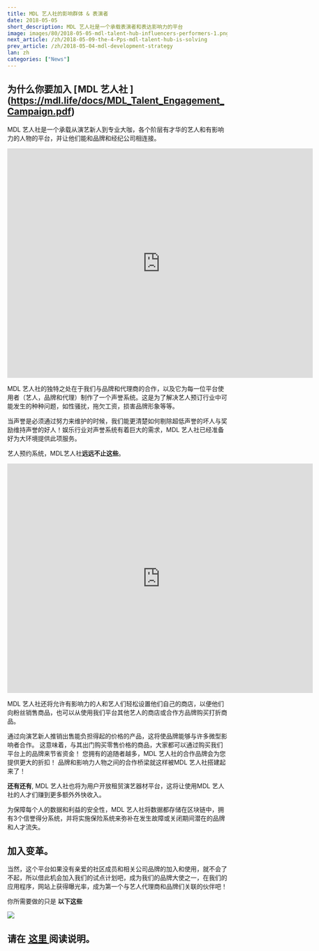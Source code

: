 ```yaml
---
title: MDL 艺人社的影响群体 & 表演者
date: 2018-05-05
short_description: MDL 艺人社是一个承载表演者和表达影响力的平台
image: images/80/2018-05-05-mdl-talent-hub-influencers-performers-1.png
next_article: /zh/2018-05-09-the-4-Pps-mdl-talent-hub-is-solving
prev_article: /zh/2018-05-04-mdl-development-strategy
lan: zh
categories: ["News"]
---
```


## 为什么你要加入 [ MDL 艺人社 ] (https://mdl.life/docs/MDL_Talent_Engagement_Campaign.pdf)
MDL 艺人社是一个承载从演艺新人到专业大咖，各个阶层有才华的艺人和有影响力的人物的平台，并让他们能和品牌和经纪公司相连接。

<iframe width="700" height="525" src="https://www.youtube.com/embed/UWVFRElcBdc" frameborder="0" allow="autoplay; encrypted-media" allowfullscreen></iframe>

MDL 艺人社的独特之处在于我们与品牌和代理商的合作，以及它为每一位平台使用者（艺人，品牌和代理）制作了一个声誉系统。这是为了解决艺人预订行业中可能发生的种种问题，如性骚扰，拖欠工资，损害品牌形象等等。

当声誉是必须通过努力来维护的时候，我们能更清楚如何剔除超低声誉的坏人与奖励维持声誉的好人！娱乐行业对声誉系统有着巨大的需求，MDL 艺人社已经准备好为大环境提供此项服务。

艺人预约系统，MDL艺人社**远远不止这些**。

<iframe width="700" height="525" src="https://www.youtube.com/embed/iUO7qL4xPSw" frameborder="0" allow="autoplay; encrypted-media" allowfullscreen></iframe>

MDL 艺人社还将允许有影响力的人和艺人们轻松设置他们自己的商店，以便他们向粉丝销售商品，也可以从使用我们平台其他艺人的商店或合作方品牌购买打折商品。

通过向演艺新人推销出售能负担得起的价格的产品，这将使品牌能够与许多微型影响者合作。
这意味着，与其出门购买零售价格的商品，大家都可以通过购买我们平台上的品牌来节省资金！
您拥有的追随者越多，MDL 艺人社的合作品牌会为您提供更大的折扣！
品牌和影响力人物之间的合作桥梁就这样被MDL 艺人社搭建起来了！

**还有还有**, MDL 艺人社也将为用户开放租贸演艺器材平台，这将让使用MDL 艺人社的人才们赚到更多额外外快收入。

为保障每个人的数据和利益的安全性，MDL 艺人社将数据都存储在区块链中，拥有3个信誉得分系统，并将实施保险系统来弥补在发生故障或关闭期间潜在的品牌和人才流失。

## 加入变革。

当然，这个平台如果没有亲爱的社区成员和相关公司品牌的加入和使用，就不会了不起，所以借此机会加入我们的试点计划吧，成为我们的品牌大使之一，在我们的应用程序，网站上获得曝光率，成为第一个与艺人代理商和品牌们关联的伙伴吧！

你所需要做的只是 **以下这些**

![](/images/2018-05-05-mdl-talent-hub-influencers-performers.gif)

## 请在  [ 这里 ](https://mdl.life/docs/MDL_Talent_Engagement_Campaign.pdf) 阅读说明。

